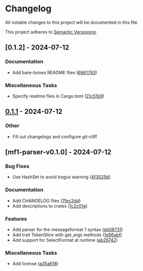 # Changelog

All notable changes to this project will be documented in this file.

This project adheres to [Semantic Versioning](https://semver.org/spec/v2.0.0.html).

## [0.1.2] - 2024-07-12

### Documentation

- Add bare-bones README files ([6861793](https://github.com/JadedBlueEyes/messageformat/commit/6861793fe974f384a2136ee1550eba9fbf592796))

### Miscellaneous Tasks

- Specify readme files in Cargo.toml ([21c51b9](https://github.com/JadedBlueEyes/messageformat/commit/21c51b9038d9b74a8cd13b75237f20b1ed11c8c4))

## [0.1.1](https://github.com/JadedBlueEyes/messageformat/compare/mf1-parser-v0.1.0...mf1-parser-v0.1.1) - 2024-07-12

### Other
- Fill out changelogs and configure git-cliff

## [mf1-parser-v0.1.0] - 2024-07-12

### Bug Fixes

- Use HashSet to avoid bogus warning ([4f3029d](https://github.com/JadedBlueEyes/messageformat/commit/4f3029d35104b389b06bf0628463bf2770bc290f))

### Documentation

- Add CHANGELOG files ([7fec2dd](https://github.com/JadedBlueEyes/messageformat/commit/7fec2ddb40381df682d1dd6fde88375b5b209ef0))
- Add descriptions to crates ([1c2c01e](https://github.com/JadedBlueEyes/messageformat/commit/1c2c01ebce34881b18a28f249c506b8f2950c6f2))

### Features

- Add parser for the messageformat 1 syntax ([eb08731](https://github.com/JadedBlueEyes/messageformat/commit/eb08731f1fee79ccf2ec03501789db9b9b8ca34e))
- Add trait TokenSlice with get_args methods ([1e96abf](https://github.com/JadedBlueEyes/messageformat/commit/1e96abf8118bb2a2aca955c93b796e945a74341f))
- Add support for SelectFormat at runtime ([ab29742](https://github.com/JadedBlueEyes/messageformat/commit/ab29742c8a8c8df3f539e4e09e12f30610161411))

### Miscellaneous Tasks

- Add license ([a35a618](https://github.com/JadedBlueEyes/messageformat/commit/a35a618ee255fa239a40ddee5309a40f778e53f4))
